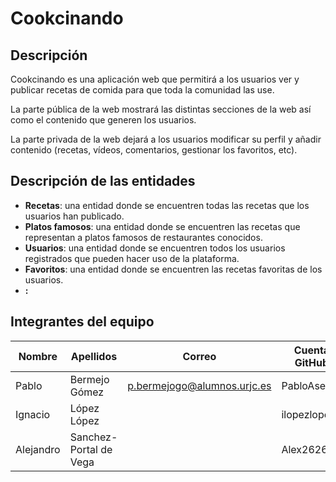 # Cookcinando

## Descripción

Cookcinando es una aplicación web que permitirá a los usuarios ver y publicar recetas de comida para que toda la comunidad las use.

La parte pública de la web mostrará las distintas secciones de la web así como el contenido que generen los usuarios.

La parte privada de la web dejará a los usuarios modificar su perfil y añadir contenido (recetas, vídeos, comentarios, gestionar los favoritos, etc).

## Descripción de las entidades

- **Recetas**: una entidad donde se encuentren todas las recetas que los usuarios han publicado.
- **Platos famosos**: una entidad donde se encuentren las recetas que representan a platos famosos de restaurantes conocidos.
- **Usuarios**: una entidad donde se encuentren todos los usuarios registrados que pueden hacer uso de la plataforma.
- **Favoritos**: una entidad donde se encuentren las recetas favoritas de los usuarios.
- **:**

## Integrantes del equipo

| Nombre | Apellidos | Correo | Cuenta GitHub |
| - | - | - | - |
| Pablo | Bermejo Gómez | p.bermejogo@alumnos.urjc.es | PabloAsekas |
| Ignacio | López López |  | ilopezlopez |
| Alejandro | Sanchez-Portal de Vega |  | Alex2626 |